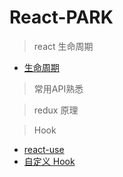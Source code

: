 <!--
 * @Author: your name
 * @Date: 2021-02-27 00:13:48
 * @LastEditTime: 2021-03-21 10:10:26
 * @LastEditors: Please set LastEditors
 * @Description: In User Settings Edit- 
 * @FilePath: \knowTech\React-PARK\README.md
-->

# React-PARK

> react 生命周期

- [生命周期](https://www.jianshu.com/p/b331d0e4b398)

> 常用API熟悉

> redux 原理

> Hook

- [react-use](https://github.com/streamich/react-use)
- [自定义 Hook](https://react.docschina.org/docs/hooks-custom.html)